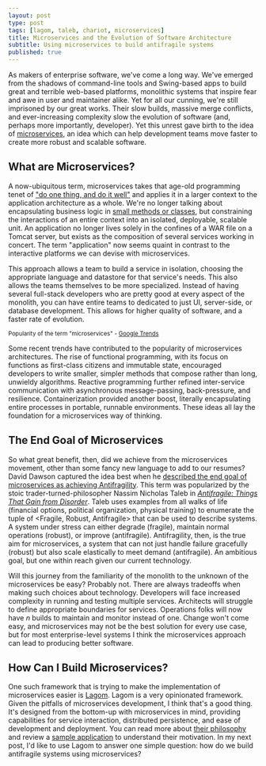 ```yaml
---
layout: post
type: post
tags: [lagom, taleb, chariot, microservices]
title: Microservices and the Evolution of Software Architecture
subtitle: Using microservices to build antifragile systems
published: true
---
```


As makers of enterprise software, we've come a long way. We've emerged from the shadows of command-line tools and Swing-based apps to build great and terrible web-based platforms, monolithic systems that inspire fear and awe in user and maintainer alike. Yet for all our cunning, we're still imprisoned by our great works. Their slow builds, massive merge conflicts, and ever-increasing complexity slow the evolution of software (and, perhaps more importantly, developer).  Yet this unrest gave birth to the idea of [microservices](http://martinfowler.com/articles/microservices.html), an idea which can help development teams move faster to create more robust and scalable software.

## What are Microservices?

A now-ubiquitous term, microservices takes that age-old programming tenet of ["do one thing, and do it well"](https://en.wikipedia.org/wiki/Unix_philosophy#Do_One_Thing_and_Do_It_Well) and applies it in a larger context to the application architecture as a whole.  We're no longer talking about encapsulating business logic in [small methods or classes](https://en.wikipedia.org/wiki/Single_responsibility_principle), but constraining the interactions of an entire context into an isolated, deployable, scalable unit. An application no longer lives solely in the confines of a WAR file on a Tomcat server, but exists as the composition of several services working in concert. The term "application" now seems quaint in contrast to the interactive platforms we can devise with microservices.

This approach allows a team to build a service in isolation, choosing the appropriate language and datastore for that service's needs.  This also allows the teams themselves to be more specialized.  Instead of having several full-stack developers who are pretty good at every aspect of the monolith, you can have entire teams to dedicated to just UI, server-side, or database development.  This allows for higher quality of software, and a faster rate of evolution.

<script type="text/javascript" src="https://ssl.gstatic.com/trends_nrtr/884_RC03/embed_loader.js"></script>
<script type="text/javascript"> trends.embed.renderExploreWidget("TIMESERIES", {"comparisonItem":[{"keyword":"microservices","geo":"","time":"2012-01-01 2016-12-01"}],"category":0,"property":""}, {"exploreQuery":"date=2012-01-01%202016-12-01&q=microservices"}); </script> 
<small>Popularity of the term "microservices" - <a href="https://www.google.com/trends/explore?date=2012-01-01%202016-12-01&q=microservices" target="_blank">Google Trends</a></small>

Some recent trends have contributed to the popularity of microservices architectures. The rise of functional programming, with its focus on functions as first-class citizens and immutable state, encouraged developers to write smaller, simpler methods that compose rather than long, unwieldy algorithms. Reactive programming further refined inter-service communication with asynchronous message-passing, back-pressure, and resilience. Containerization provided another boost, literally encapsulating entire processes in portable, runnable environments. These ideas all lay the foundation for a microservices way of thinking.

## The End Goal of Microservices

So what great benefit, then, did we achieve from the microservices movement, other than some fancy new language to add to our resumes? David Dawson captured the idea best when he [described the end goal of microservices as achieving Antifragility](http://www.simplicityitself.io/microservices/2016/07/20/microservices-philosophy.html). This term was popularized by the stoic trader-turned-philosopher Nassim Nicholas Taleb in [_Antifragile: Things That Gain from Disorder_](https://www.goodreads.com/book/show/13530973-antifragile?from_search=true ). Taleb uses examples from all walks of life (financial options, political organization, physical training) to enumerate the tuple of <Fragile, Robust, Antifragile> that can be used to describe systems. A system under stress can either degrade (fragile), maintain normal operations (robust), or improve (antifragile). Antifragility, then, is the true aim for microservices, a system that can not just handle failure gracefully (robust) but also scale elastically to meet demand (antifragile). An ambitious goal, but one within reach given our current technology.

Will this journey from the familiarity of the monolith to the unknown of the microservices be easy?  Probably not.  There are always tradeoffs when making such choices about technology. Developers will face increased complexity in running and testing multiple services. Architects will struggle to define appropriate boundaries for services. Operations folks will now have _n_ builds to maintain and monitor instead of one. Change won't come easy, and microservices may not be the best solution for every use case, but for most enterprise-level systems I think the microservices approach can lead to producing better software.

## How Can I Build Microservices?

One such framework that is trying to make the implementation of microservices easier is [Lagom](http://www.lagomframework.com/). Lagom is a very opinionated framework.  Given the pitfalls of microservices development, I think that's a good thing.  It's designed from the bottom-up with microservices in mind, providing capabilities for service interaction, distributed persistence, and ease of development and deployment. You can read more about [their philosophy](http://www.lagomframework.com/documentation/1.2.x/java/WhatIsLagom.html) and review a [sample application](https://github.com/lagom/activator-lagom-java-chirper) to understand their motivation. In my next post, I'd like to use Lagom to answer one simple question: how do we build antifragile systems using microservices?